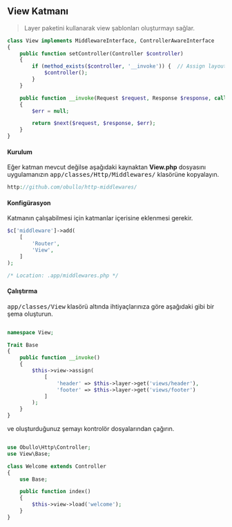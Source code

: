 
## View Katmanı

> Layer paketini kullanarak view şablonları oluşturmayı sağlar.

```php
class View implements MiddlewareInterface, ControllerAwareInterface
{
    public function setController(Controller $controller)
    {
        if (method_exists($controller, '__invoke')) {  // Assign layout variables
            $controller();
        }
    }

    public function __invoke(Request $request, Response $response, callable $next = null)
    {
        $err = null;

        return $next($request, $response, $err);
    }
}
```

#### Kurulum

Eğer katman mevcut değilse aşağıdaki kaynaktan <b>View.php</b> dosyasını uygulamanızın <kbd>app/classes/Http/Middlewares/</kbd> klasörüne kopyalayın.

```php
http://github.com/obullo/http-middlewares/
```

#### Konfigürasyon

Katmanın çalışabilmesi için katmanlar içerisine eklenmesi gerekir.

```php
$c['middleware']->add(
    [
        'Router',
        'View',
    ]
);

/* Location: .app/middlewares.php */
```

#### Çalıştırma

<kbd>app/classes/View</kbd> klasörü altında ihtiyaçlarınıza göre aşağıdaki gibi bir şema oluşturun.

```php

namespace View;

Trait Base
{
    public function __invoke()
    {
        $this->view->assign(
            [
                'header' => $this->layer->get('views/header'),
                'footer' => $this->layer->get('views/footer')
            ]
        );
    }
}
```
ve oluşturduğunuz şemayı kontrolör dosyalarından çağırın.

```php

use Obullo\Http\Controller;
use View\Base;

class Welcome extends Controller
{
    use Base;

    public function index()
    {
        $this->view->load('welcome');
    }
}
```